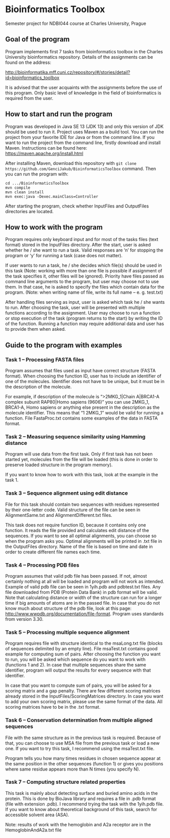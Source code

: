 # Bioinformatics Toolbox
Semester project for NDBI044 course at Charles University, Prague

## Goal of the program
Program implements first 7 tasks from bioinformatics toolbox in the Charles University bioinformatics repository. Details of the assignments can be found on the address: 

http://bioinformatika.mff.cuni.cz/repository/#/stories/detail?id=bioinformatics_toolbox

It is advised that the user acquaints with the assignments before the use of this program. Only basic level of knowledge in the field of bioinformatics is required from the user.

## How to start and run the program
Program was developed in Java SE 13 (JDK 13) and only this version of JDK should be used to run it. Project uses Maven as a build tool. You can run the project from your favorite IDE for Java or from the command line. If you want to run the project from the command line, firstly download and install Maven. Instructions can be found here: https://maven.apache.org/install.html

After installing Maven, download this repository with ``` git clone https://github.com/GenciJakub/BioinformaticsToolbox ``` command. Then you can run the program with:
```
cd .../BioinformaticsToolbox
mvn compile
mvn clean install
mvn exec:java -Dexec.mainClass=Controller
```
After starting the program, check whether InputFiles and OutputFiles directories are located.

## How to work with the program
Program requires only keyboard input and for most of the tasks files (text format) stored in the InputFiles directory. After the start, user is asked whether he / she want to run a task. Valid responses are ‘n’ for stopping the program or ‘y’ for running a task (case does not matter).

If user wants to run a task, he / she decides which file(s) should be used in this task (Note: working with more than one file is possible if assignment of the task specifies it, other files will be ignored). Priority have files passed as command line arguments to the program, but user may choose not to use them. In that case, he is asked to specify the files which contain data for the program. (Note: when writing name of file, write its full name – e. g. test.txt)

After handling files serving as input, user is asked which task he / she wants to run. After choosing the task, user will be presented with multiple functions according to the assignment. User may choose to run a function or stop execution of the task (program returns to the start) by writing the ID of the function. Running a function may require additional data and user has to provide them when asked.

## Guide to the program with examples

### Task 1 – Processing FASTA files
Program assumes that files used as input have correct structure (FASTA format). When choosing the function ID, user has to include an identifier of one of the molecules. Identifier does not have to be unique, but it must be in the description of the molecule.

For example, if description of the molecule is “>2MKG_1|Chain A|BRCA1-A complex subunit RAP80|Homo sapiens (9606)” you can use 2MKG_1, BRCA1-A, Homo sapiens or anything else present in the description as the molecule identifier. This means that “1 2MKG_1” would be valid for running a function. File FastaProc.txt contains some examples of the data in FASTA format.

### Task 2 – Measuring sequence similarity using Hamming distance
Program will use data from the first task. Only if first task has not been started yet, molecules from the file will be loaded (this is done in order to preserve loaded structure in the program memory).

If you want to know how to work with this task, look at the example in the task 1.

### Task 3 – Sequence alignment using edit distance
File for this task should contain two sequences with residues represented by their one-letter code. Valid structure of the file can be seen in AlignmentSame.txt and AlignmentDifferent.txt files.

This task does not require function ID, because it contains only one function. It reads the file provided and calculates edit distance of the sequences. If you want to see all optimal alignments, you can choose so when the program asks you. Optimal alignments will be printed in .txt file in the OutputFiles directory. Name of the file is based on time and date in order to create different file names each time.

### Task 4 – Processing PDB files
Program assumes that valid pdb file has been passed. If not, almost certainly nothing at all will be loaded and program will not work as intended. Example of valid pdb file can be seen in 1yih.pdb and pdbtest.txt files. Any file downloaded from PDB (Protein Data Bank) in pdb format will be valid. Note that calculating distance or width of the structure can run for a longer time if big amounts of atoms are in the passed file. In case that you do not know much about structure of the pdb file, look at this page: http://www.wwpdb.org/documentation/file-format. Program uses standards from version 3.30.

### Task 5 – Processing multiple sequence alignment
Program requires file with structure identical to the msaLong.txt file (blocks of sequences delimited by an empty line). File msaTest.txt contains good example for computing sum of pairs. After choosing the function you want to run, you will be asked which sequence do you want to work with (functions 1 and 2). In case that multiple sequences share the same identifier, program will output the results for every sequence with that identifier.

In case that you want to compute sum of pairs, you will be asked for a scoring matrix and a gap penalty. There are few different scoring matrices already stored in the InputFiles/ScoringMatrices directory. In case you want to add your own scoring matrix, please use the same format of the data. All scoring matrices have to be in the .txt format.

### Task 6 – Conservation determination from multiple aligned sequences
File with the same structure as in the previous task is required. Because of that, you can choose to use MSA file from the previous task or load a new one. If you want to try this task, I recommend using the msaTest.txt file.

Program tells you how many times residues in chosen sequence appear at the same position in the other sequences (function 1) or gives you positions where same residue appears more than N times (you specify N).

### Task 7 – Computing structure related properties
This task is mainly about detecting surface and buried amino acids in the protein. This is done by BioJava library and requires a file in .pdb format (file with extension .pdb). I recommend trying the task with the 1yih.pdb file. If you want to know about theoretical background of this task, search for accessible solvent area (ASA).

Note: results of work with the hemoglobin and A2a receptor are in the HemoglobinAndA2a.txt file

